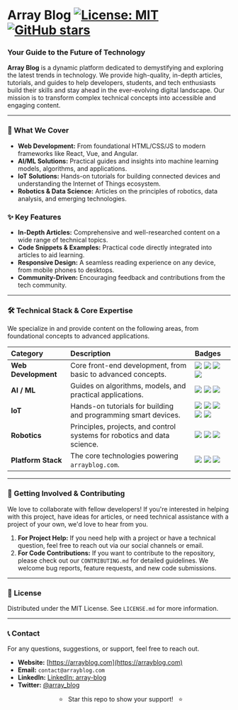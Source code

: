 # Array Blog [![License: MIT](https://img.shields.io/badge/License-MIT-yellow.svg)](https://opensource.org/licenses/MIT) [![GitHub stars](https://img.shields.io/github/stars/your-github-username/arrayblog?style=social)](https://github.com/your-github-username/arrayblog/stargazers)

### Your Guide to the Future of Technology

**Array Blog** is a dynamic platform dedicated to demystifying and exploring the latest trends in technology. We provide high-quality, in-depth articles, tutorials, and guides to help developers, students, and tech enthusiasts build their skills and stay ahead in the ever-evolving digital landscape. Our mission is to transform complex technical concepts into accessible and engaging content.

---

### 🚀 What We Cover

* **Web Development:** From foundational HTML/CSS/JS to modern frameworks like React, Vue, and Angular.
* **AI/ML Solutions:** Practical guides and insights into machine learning models, algorithms, and applications.
* **IoT Solutions:** Hands-on tutorials for building connected devices and understanding the Internet of Things ecosystem.
* **Robotics & Data Science:** Articles on the principles of robotics, data analysis, and emerging technologies.

### ✨ Key Features

* **In-Depth Articles:** Comprehensive and well-researched content on a wide range of technical topics.
* **Code Snippets & Examples:** Practical code directly integrated into articles to aid learning.
* **Responsive Design:** A seamless reading experience on any device, from mobile phones to desktops.
* **Community-Driven:** Encouraging feedback and contributions from the tech community.

---

### 🛠️ Technical Stack & Core Expertise

We specialize in and provide content on the following areas, from foundational concepts to advanced applications.

| Category | Description | Badges |
| :--- | :--- | :--- |
| **Web Development** | Core front-end development, from basic to advanced concepts. | ![](https://img.shields.io/badge/HTML5-E34F26?style=for-the-badge&logo=html5&logoColor=white) ![](https://img.shields.io/badge/CSS3-1572B6?style=for-the-badge&logo=css3&logoColor=white) ![](https://img.shields.io/badge/JavaScript-F7DF1E?style=for-the-badge&logo=javascript&logoColor=black) ![](https://img.shields.io/badge/React-61DAFB?style=for-the-badge&logo=react&logoColor=black) |
| **AI / ML** | Guides on algorithms, models, and practical applications. | ![](https://img.shields.io/badge/Python-3776AB?style=for-the-badge&logo=python&logoColor=white) ![](https://img.shields.io/badge/TensorFlow-FF6F00?style=for-the-badge&logo=tensorflow&logoColor=white) ![](https://img.shields.io/badge/PyTorch-EE4C2C?style=for-the-badge&logo=pytorch&logoColor=white) |
| **IoT** | Hands-on tutorials for building and programming smart devices. | ![](https://img.shields.io/badge/C%2B%2B-00599C?style=for-the-badge&logo=cplusplus&logoColor=white) ![](https://img.shields.io/badge/Arduino-00979D?style=for-the-badge&logo=arduino&logoColor=white) ![](https://img.shields.io/badge/Raspberry%20Pi-C51A4A?style=for-the-badge&logo=raspberrypi&logoColor=white) ![](https://img.shields.io/badge/PlatformIO-F58025?style=for-the-badge&logo=platformio&logoColor=white) ![](https://img.shields.io/badge/ESP--IDF-E7352C?style=for-the-badge&logo=espressif&logoColor=white) |
| **Robotics** | Principles, projects, and control systems for robotics and data science. | ![](https://img.shields.io/badge/ROS-22314E?style=for-the-badge&logo=ros&logoColor=white) ![](https://img.shields.io/badge/Jupyter-F37626?style=for-the-badge&logo=jupyter&logoColor=white) ![](https://img.shields.io/badge/RTOS-blue?style=for-the-badge&logo=realtime&logoColor=white) |
| **Platform Stack** | The core technologies powering `arrayblog.com`. | ![](https://img.shields.io/badge/PHP-777BB4?style=for-the-badge&logo=php&logoColor=white) ![](https://img.shields.io/badge/Bootstrap-563D7C?style=for-the-badge&logo=bootstrap&logoColor=white) ![](https://img.shields.io/badge/MySQL-005C84?style=for-the-badge&logo=mysql&logoColor=white) |

---

### 🤝 Getting Involved & Contributing

We love to collaborate with fellow developers! If you're interested in helping with this project, have ideas for articles, or need technical assistance with a project of your own, we'd love to hear from you.

1.  **For Project Help:** If you need help with a project or have a technical question, feel free to reach out via our social channels or email.
2.  **For Code Contributions:** If you want to contribute to the repository, please check out our `CONTRIBUTING.md` for detailed guidelines. We welcome bug reports, feature requests, and new code submissions.

---

### 📄 License

Distributed under the MIT License. See `LICENSE.md` for more information.

---

### 📞 Contact

For any questions, suggestions, or support, feel free to reach out.

* **Website:** [https://arrayblog.com](https://arrayblog.com)
* **Email:** `contact@arrayblog.com`
* **LinkedIn:** [LinkedIn: array-blog](https://www.linkedin.com/in/array-blog-000203377/)
* **Twitter:** [@array_blog](https://x.com/array_blog)

<p align="center">
  ⭐️ &nbsp; Star this repo to show your support! &nbsp; ⭐️
</p>
